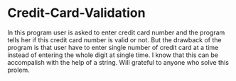 # Credit-Card-Validation
 In this program user is asked to enter credit card number and the program tells her if this credit card number is valid or not. 
 But the drawback of the program is that user have to enter single number of credit card at a time instead of entering the whole digit at single time. I know that this can be accompalish with the help of a string. 
 Will grateful to anyone who solve this prolem. 
